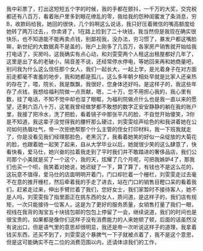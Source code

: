 我中彩票了，打出这短短五个字的时候，我的手都在颤抖，一千万的大奖，交完税都还有八百万，看着账户里多到眼花缭乱的零，我给我的怨种闺蜜发了条消息，穷B，收款码给我，她回的很快，几个妈啊这么说话，我只好压着微信的嘴高额度给她转了两万过去，，你卖肾了，1在路上捡到了二十块钱，我当然但是我现在确实很快乐，也不知道能不能再卖点钱，别鄙视我，没办法，穷习惯了，暴发户都这嘴脸嘛，新世纪的大数据真不是盖的，账户上刚多了几百万，各家房产销售就开始给我打电话了，买房吗，这我确实有点心动，和刘雯雯两个人租这出租屋都好几年了，这里是出了名的老破小，隔音差不说，还经常停水停电，等她回来再和她商量吧，别问我为什么这么信任那个女人，我们一起长大，一起上学，是光着身子在对方面前走都毫不害羞的地步，我和她都是孤儿，这么多年朝夕相处早就是比家人还亲热的存在了，喂，院长，我是飘飘，我很好，您身体还好吗，是这样子的，我这些年存了点钱，我想给福利院做一点贡献，嗯，二十万，您不用担心我的，我心里有数，挂了电话，不知不觉中却也湿了眼眶，为福利院做点什么也是我一直以来的愿望，还剩六百八十万，这笔我曾经做梦都不敢想的数字正安安静静的躺在我的账户里，我接了把冷水，洗了把脸，看着镜子中那张平凡的脸，不自觉开始傻笑，3你是不知道，我这辈子没觉得我的腰杆那么硬过，刘雯雯绘声绘色的和我讲着她在公司如何扬眉吐气，帝一次拒绝帮那个什么主管的侄女打印材料，我一下班我就走了，你是没看见我们经理那脸色，老黑沉了，我看着她笑的好似一朵绽放的大菊花的脸，也跟着她一起笑了起来，自从大学毕业以后，她就很少笑的这么肆意了，快看快看，爱马仕，她兴奋的拉着我走到了平时我们并不敢踏进的奢侈品店，我们公司那个小美就是买了一个这个，我的天，炫耀了几个月呢，可把我嫉妒4了，那我们也买一个呗，我笑着对她说，她迟疑了一下，算了算了，有钱也不是这么花的，这玩意不值得，爱马仕的店面明明开着门，门口却拦着一个栅栏，刘雯雯走过去毫不在意的推开栅栏，然后牵着我的手走了进去，站在门口的销售目瞪口呆的看着我们，赶紧走过来，伸出手臂拦着了我们，您好女士，我们家暂时不接待客人，她不是人吗，刘雯雯指了指里面正在挑东西的女人，质问道，是这样子的，我们店有规矩，一次只能接待一位客人，这是为了更好的服务质量，女销售打量了我们一眼，视线在我背的淘宝五十块钱包邮的包包上停留了一会，继续说道，我们的时间也是很宝贵的，如果都是像你们这样子没有消费能力的人来她顿了顿，后面的话虽然没有说出口，但是语气里的意思却很明显，我还是帝一次听说这样子的道理，我拿着钱买东西，还买不到了，刘雯雯这个暴脾气一下子就被点着了，我不是这个意思，但是这可能确实不在二位的消费范围以内，还请体谅我们的工作，